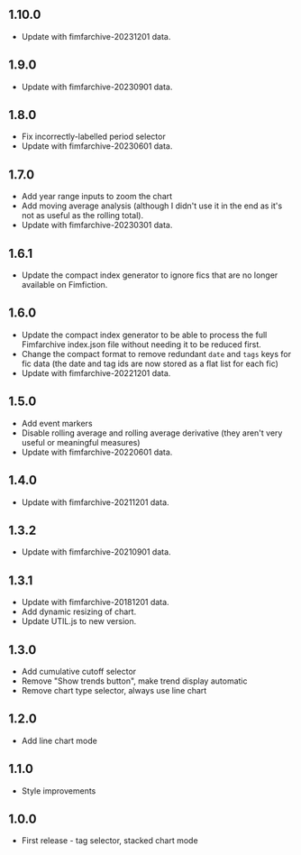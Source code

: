 ## 1.10.0
* Update with fimfarchive-20231201 data.

## 1.9.0
* Update with fimfarchive-20230901 data.

## 1.8.0
* Fix incorrectly-labelled period selector
* Update with fimfarchive-20230601 data.

## 1.7.0
* Add year range inputs to zoom the chart
* Add moving average analysis (although I didn't use it in the end as it's not as useful as the rolling total).
* Update with fimfarchive-20230301 data.

## 1.6.1
* Update the compact index generator to ignore fics that are no longer available on Fimfiction.

## 1.6.0
* Update the compact index generator to be able to process the full Fimfarchive index.json file without needing it to be reduced first.
* Change the compact format to remove redundant `date` and `tags` keys for fic data (the date and tag ids are now stored as a flat list for each fic)
* Update with fimfarchive-20221201 data.

## 1.5.0
* Add event markers
* Disable rolling average and rolling average derivative (they aren't very useful or meaningful measures)
* Update with fimfarchive-20220601 data.

## 1.4.0
* Update with fimfarchive-20211201 data.

## 1.3.2
* Update with fimfarchive-20210901 data.

## 1.3.1
* Update with fimfarchive-20181201 data.
* Add dynamic resizing of chart.
* Update UTIL.js to new version.

## 1.3.0
* Add cumulative cutoff selector
* Remove "Show trends button", make trend display automatic
* Remove chart type selector, always use line chart

## 1.2.0
* Add line chart mode

## 1.1.0
* Style improvements

## 1.0.0
* First release - tag selector, stacked chart mode
